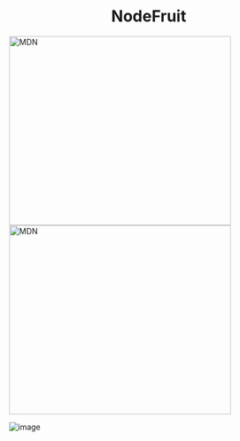 <h1 align="center"> NodeFruit </h1>


<img src="https://user-images.githubusercontent.com/30556710/224397875-3ee6a099-8e96-4759-bd93-aa964b7a7518.png" alt="MDN" width="400" height="341">

<img src="https://user-images.githubusercontent.com/30556710/224398016-c8f73de4-e50b-4b3f-a6f9-d00994d4f4cc.png" alt="MDN" width="400" height="341">

![image](https://user-images.githubusercontent.com/30556710/224398016-c8f73de4-e50b-4b3f-a6f9-d00994d4f4cc.png)
